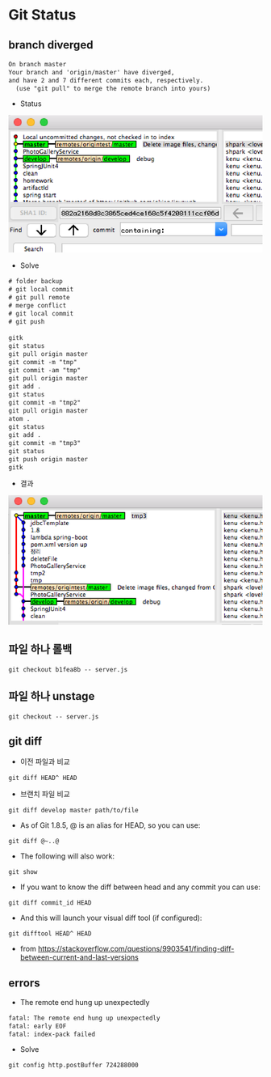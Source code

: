 # Git Status

## branch diverged
```
On branch master
Your branch and 'origin/master' have diverged,
and have 2 and 7 different commits each, respectively.
  (use "git pull" to merge the remote branch into yours)
```

* Status
<img src="images/branch-diverged.png" alt="branch diverged" class="img">


* Solve

```
# folder backup
# git local commit
# git pull remote
# merge conflict
# git local commit
# git push

gitk
git status
git pull origin master
git commit -m "tmp"
git commit -am "tmp"
git pull origin master
git add .
git status
git commit -m "tmp2"
git pull origin master
atom .
git status
git add .
git commit -m "tmp3"
git status
git push origin master
gitk
```

* 결과

<img src="images/branch-merged.png" alt="branch merged" class="img">



## 파일 하나 롤백
```
git checkout b1fea8b -- server.js
```

## 파일 하나 unstage
```
git checkout -- server.js
```

## git diff
* 이전 파일과 비교
```
git diff HEAD^ HEAD
```

* 브랜치 파일 비교
```
git diff develop master path/to/file
```

* As of Git 1.8.5, @ is an alias for HEAD, so you can use:
```
git diff @~..@
```

* The following will also work:
```
git show
```

* If you want to know the diff between head and any commit you can use:
```
git diff commit_id HEAD
```

* And this will launch your visual diff tool (if configured):
```
git difftool HEAD^ HEAD
```
* from https://stackoverflow.com/questions/9903541/finding-diff-between-current-and-last-versions

## errors
* The remote end hung up unexpectedly
```
fatal: The remote end hung up unexpectedly
fatal: early EOF
fatal: index-pack failed
```

* Solve

```
git config http.postBuffer 724288000
```

